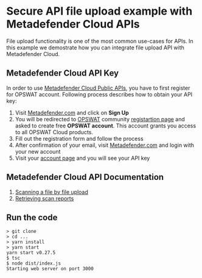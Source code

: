 # Secure API file upload example with Metadefender Cloud APIs

File upload functionality is one of the most common use-cases for APIs. In this example we demostrate how you can integrate file upload API with Metadefender Cloud.

## Metadefender Cloud API Key

In order to use [Metadefender Cloud Public APIs](https://www.metadefender.com/public-api#!/about), you have to first register for OPSWAT account. Following process describes how to obtain your API key:

1. Visit [Metadefender.com](https://www.metadefender.com/) and click on **Sign Up**
2. You will be redirected to [OPSWAT](https://www.opswat.com/) community [registartion page](https://go.opswat.com/communityRegistration) and asked to create free **OPSWAT account**. This account grants you access to all OPSWAT Cloud products.
3. Fill out the registration form and follow the process
4. After confirmation of your email, visit [Metadefender.com](https://www.metadefender.com/) and login with your new account
5. Visit your [account page](https://www.metadefender.com/account/#!/) and you will see your API key

## Metadefender Cloud API Documentation

1. [Scanning a file by file upload](https://www.metadefender.com/public-api#!/scanning-a-file-by-file-upload)
2. [Retrieving scan reports](https://www.metadefender.com/public-api#!/retrieve-scan-report-using-data-id)

## Run the code

```
> git clone
> cd ...
> yarn install
> yarn start
yarn start v0.27.5
$ tsc
$ node dist/index.js
Starting web server on port 3000

```